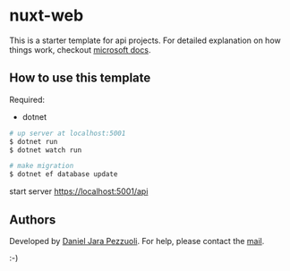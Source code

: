 # nuxt-web

This is a starter template for api projects.
For detailed explanation on how things work, checkout [microsoft docs](https://docs.microsoft.com).

## How to use this template

Required:

- dotnet

```bash
# up server at localhost:5001
$ dotnet run
$ dotnet watch run

# make migration
$ dotnet ef database update
```

start server [https://localhost:5001/api](https://localhost:5001/api)

## Authors

Developed by [Daniel Jara Pezzuoli](http://dpezz.me).
For help, please contact the [mail](mailto:jara.pezzuoli@gmail.com).

:-)
